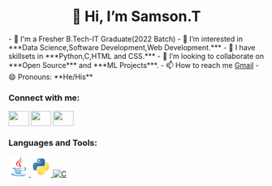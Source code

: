 

<h1 align = "center">👋 Hi, I’m Samson.T
</h1>
- 🧾 I'm a Fresher B.Tech-IT Graduate(2022 Batch)
- 👀 I’m interested in ***Data Science,Software Development,Web Development.***
- 🌱 I have skillsets in ***Python,C,HTML and CSS.***
- 💞️ I’m looking to collaborate on ***Open Source*** and ***ML Projects***.
- 📫 How to reach me <a href = "samsonsamson4399@gamil.com">Gmail</a>
- 😄 Pronouns: **He/His**

<h3 align="left">Connect with me:</h3>
<p align="left">
  <a href="https://www.linkedin.com/in/samson-t-95908a230/" target="blank"><img align="center" src="https://cdn.jsdelivr.net/npm/simple-icons@3.0.1/icons/linkedin.svg" height="30" width="40" /></a>
<a href="https://www.instagram.com/_.s.a.m.s.o.n.__/" target="blank"><img align="center" src="https://cdn.jsdelivr.net/npm/simple-icons@3.0.1/icons/instagram.svg" height="30" width="40" /></a>
<a href="https://twitter.com//" target="blank"><img align="center" src="https://cdn.jsdelivr.net/npm/simple-icons@3.0.1/icons/twitter.svg" height="30" width="40" /></a>
</p>

<h3 align="left">Languages and Tools:</h3>
<p align="left"> <a href="https://www.java.com" target="_blank"> <img src="https://raw.githubusercontent.com/devicons/devicon/master/icons/java/java-original.svg" alt="java" width="40" height="40"/> </a> 
<a href="https://www.python.org" target="_blank"> <img src="https://raw.githubusercontent.com/devicons/devicon/master/icons/python/python-original.svg" alt="python" width="40" height="40"/> </a> 
<a href="https://www.cprogramming.com/" target="_blank"> <img src="https://github.com/gilbarbara/logos/blob/master/logos/c.svg" alt="C" width="40" height="40"/> </a> 


</p>

